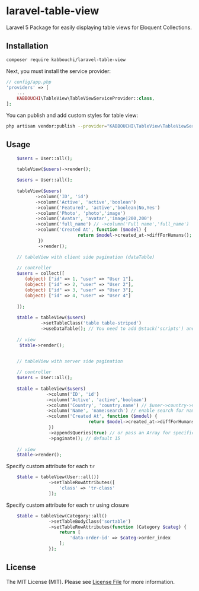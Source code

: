 # laravel-table-view

Laravel 5 Package for easily displaying table views for Eloquent Collections.

Installation
----
 
``` bash
composer require kabbouchi/laravel-table-view
```
Next, you must install the service provider:

```php
// config/app.php
'providers' => [
    ...
    KABBOUCHI\TableView\TableViewServiceProvider::class,
];
```

You can publish and add custom styles for table view:
```bash
php artisan vendor:publish --provider="KABBOUCHI\TableView\TableViewServiceProvider" --tag="tableView"
```

## Usage

```php
    $users = User::all();
    
    tableView($users)->render();

```

```php
    $users = User::all();
    
    tableView($users)
           ->column('ID', 'id')
           ->column('Active', 'active','boolean')
           ->column('Featured', 'active','boolean|No,Yes')
           ->column('Photo', 'photo','image')
           ->column('Avatar', 'avatar','image|200,200')
           ->column('full_name') // ->column('Full name','full_name')
           ->column('Created At', function ($model) {
                           return $model->created_at->diffForHumans();
            })
            ->render();
```

```php
    // tableView with client side pagination (dataTable)
    
    // controller
    $users = collect([
       (object) ["id" => 1, "user" => "User 1"],
       (object) ["id" => 2, "user" => "User 2"],
       (object) ["id" => 3, "user" => "User 3"],
       (object) ["id" => 4, "user" => "User 4"]
    
    ]);
    
    $table = tableView($users)
             ->setTableClass('table table-striped')
             ->useDataTable(); // You need to add @stack('scripts') and @stack('styles') in your main blade template
    
    // view
     $table->render();
```

```php

    // tableView with server side pagination
    
    // controller
    $users = User::all();
   
    $table = tableView($users)
               ->column('ID', 'id')
               ->column('Active', 'active','boolean')
               ->column('Country', 'country.name') // $user->country->name
               ->column('Name', 'name:search') // enable search for names
               ->column('Created At', function ($model) {
                               return $model->created_at->diffForHumans();
                })
                ->appendsQueries(true) // or pass an Array for specific queries e.g: ['foo','bar']
                ->paginate(); // default 15
            
    // view
    $table->render();
```

Specify custom attribute for each `tr`
```php
    $table = tableView(User::all())
                ->setTableRowAttributes([
                    'class' => 'tr-class'
                ]);
```

Specify custom attribute for each `tr` using closure 
```php
    $table = tableView(Category::all()
                ->setTableBodyClass('sortable')
                ->setTableRowAttributes(function (Category $categ) {
                    return [
                        'data-order-id' => $categ->order_index
                    ];
                });
```

## License

The MIT License (MIT). Please see [License File](LICENSE.md) for more information.
